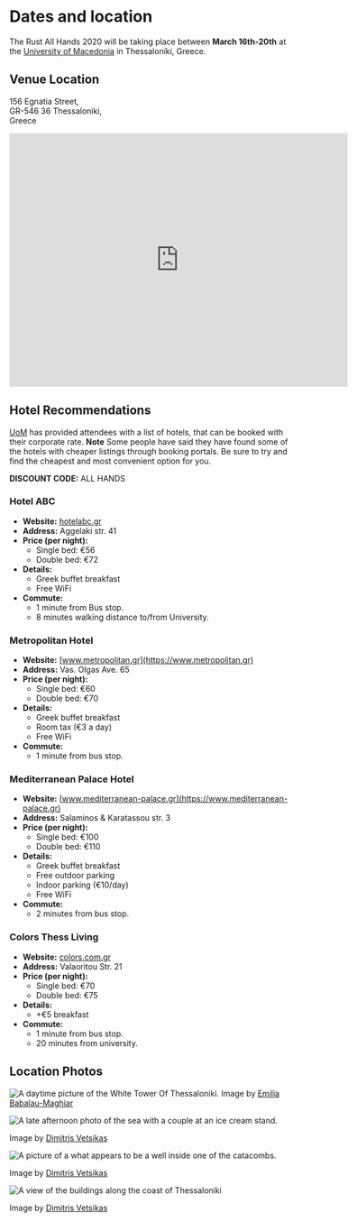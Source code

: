 # Dates and location

The Rust All Hands 2020 will be taking place between **March 16th-20th** at the
[University of Macedonia][uom] in Thessaloníki, Greece.

## Venue Location

156 Egnatia Street,<br>
GR-546 36 Thessaloniki,<br>
Greece

<iframe src="https://www.google.com/maps/embed?pb=!1m18!1m12!1m3!1d3028.0761271769256!2d22.955177215835537!3d40.628203079341155!2m3!1f0!2f0!3f0!3m2!1i1024!2i768!4f13.1!3m3!1m2!1s0x14a838fe0b32e959%3A0xa9c81b906d8cd134!2sEgnatia%20156%2C%20Thessaloniki%20546%2036%2C%20Greece!5e0!3m2!1sen!2sde!4v1578773528689!5m2!1sen!2sde" width="600" height="450" frameborder="0" style="border:0;" allowfullscreen=""></iframe>

## Hotel Recommendations

[UoM] has provided attendees with a list of hotels, that can be booked with their
corporate rate. **Note** Some people have said they have found some of the
hotels with cheaper listings through booking portals. Be sure to try and find
the cheapest and most convenient option for you.

**DISCOUNT CODE:** ALL HANDS

### Hotel ABC

- **Website:** [hotelabc.gr](https://hotelabc.gr)
- **Address:** Aggelaki str. 41
- **Price (per night):**
  - Single bed: €56
  - Double bed: €72
- **Details:**
  - Greek buffet breakfast
  - Free WiFi
- **Commute:**
  - 1 minute from Bus stop.
  - 8 minutes walking distance to/from University.

### Metropolitan Hotel

- **Website:** [www.metropolitan.gr](https://www.metropolitan.gr)
- **Address:** Vas. Olgas Ave. 65
- **Price (per night):**
  - Single bed: €60
  - Double bed: €70
- **Details:**
  - Greek buffet breakfast
  - Room tax (€3 a day)
  - Free WiFi
- **Commute:**
  - 1 minute from bus stop.

### Μediterranean Palace Hotel

- **Website:** [www.mediterranean-palace.gr](https://www.mediterranean-palace.gr)
- **Address:** Salaminos & Karatassou str. 3
- **Price (per night):**
  - Single bed: €100
  - Double bed: €110
- **Details:**
  - Greek buffet breakfast
  - Free outdoor parking
  - Indoor parking (€10/day)
  - Free WiFi
- **Commute:**
  - 2 minutes from bus stop.

### Colors Thess Living

- **Website:** [colors.com.gr](https://colors.com.gr/)
- **Address:** Valaoritou Str. 21
- **Price (per night):**
  - Single bed: €70
  - Double bed: €75
- **Details:**
  - +€5 breakfast
- **Commute:**
  - 1 minute from bus stop.
  - 20 minutes from university.

## Location Photos

![A daytime picture of the White Tower Of Thessaloniki.](images/white-tower.jpg)
Image by [Emilia Babalau-Maghiar][emilia-babalau-maghiar]

![A late afternoon photo of the sea with a couple at an ice cream stand.](images/afternoon-sea.jpg)

Image by [Dimitris Vetsikas][dimitris-vetsikas]

![A picture of a what appears to be a well inside one of the catacombs.](images/catacombs.jpg)

Image by [Dimitris Vetsikas][dimitris-vetsikas]

![A view of the buildings along the coast of Thessaloniki](images/buildings.jpg)

Image by [Dimitris Vetsikas][dimitris-vetsikas]

[emilia-babalau-maghiar]: https://pixabay.com/users/emiliamaghiar-2470335/
[dimitris-vetsikas]: https://pixabay.com/users/dimitrisvetsikas1969-1857980/
[uom]: https://www.uom.gr/en
